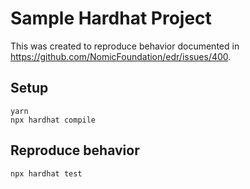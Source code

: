 # Sample Hardhat Project

This was created to reproduce behavior documented in https://github.com/NomicFoundation/edr/issues/400.

## Setup
```
yarn
npx hardhat compile
```

## Reproduce behavior
```
npx hardhat test
```